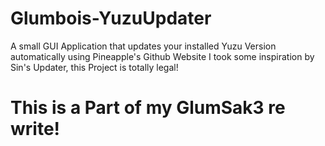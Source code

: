 # Glumbois-YuzuUpdater
A small GUI Application that updates your installed Yuzu Version automatically using Pineapple's Github Website
I took some inspiration by Sin's Updater, this Project is totally legal!

# This is a Part of my GlumSak3 re write!
